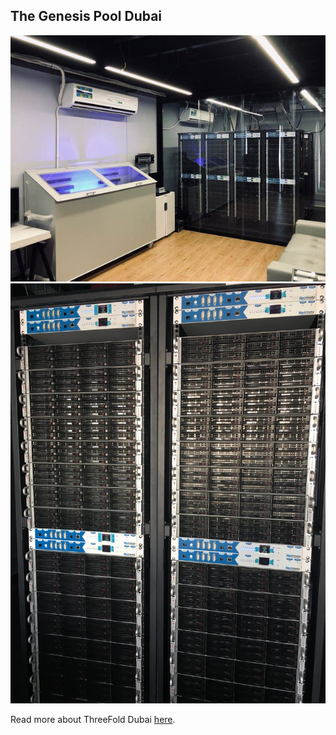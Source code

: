## The Genesis Pool Dubai

![](img/genesispool_1.jpg)
![](img/genesispool_2.jpg)
        

Read more about ThreeFold Dubai [here](./threefold_dubai.md).